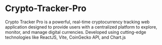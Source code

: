 # Crypto-Tracker-Pro
Crypto Tracker Pro is a powerful, real-time cryptocurrency tracking web application designed to provide users with a centralized platform to explore, monitor, and manage digital currencies. Developed using cutting-edge technologies like ReactJS, Vite, CoinGecko API, and Chart.js

